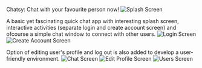 Chatsy: Chat with your favourite person now!
![Splash Screen](https://user-images.githubusercontent.com/66664643/129386022-62a52f41-4145-465b-8af2-6a1c9fd7d458.png)


A basic yet fascinating quick chat app with interesting splash screen, interactive activities (separate login and create account screen) and ofcourse a simple chat window to connect with other users. 
![Login Screen](https://user-images.githubusercontent.com/66664643/129386019-4cdba32c-4f44-485f-9fc0-a37b93424425.png)
![Create Account Screen](https://user-images.githubusercontent.com/66664643/129386014-0afba36e-23a9-4e0f-a54e-912927a80ebc.png)


Option of editing user's profile and log out is also added to develop a user-friendly environment.
![Chat Screen](https://user-images.githubusercontent.com/66664643/129386257-0d4998ff-6f30-44ff-8bba-69565b24143a.png)
![Edit Profile Screen](https://user-images.githubusercontent.com/66664643/129386266-169f25ca-ba2a-49f2-85aa-ecd8ec5897b5.png)
![Users Screen](https://user-images.githubusercontent.com/66664643/129386521-667f3978-a5d1-41bc-ab1f-92e7f5a35c39.png)



